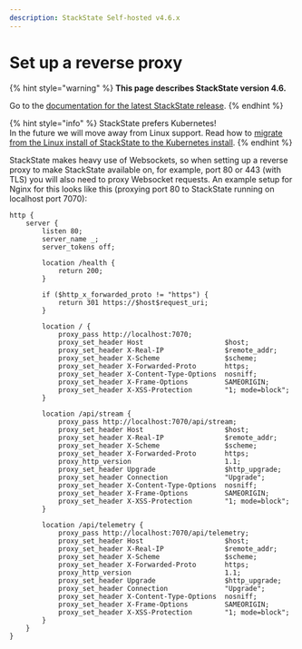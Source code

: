```yaml
---
description: StackState Self-hosted v4.6.x
---
```


# Set up a reverse proxy

{% hint style="warning" %}
**This page describes StackState version 4.6.**

Go to the [documentation for the latest StackState release](https://docs.stackstate.com/setup/install-stackstate/linux_install/reverse_proxy).
{% endhint %}

{% hint style="info" %}
StackState prefers Kubernetes!  
In the future we will move away from Linux support. Read how to [migrate from the Linux install of StackState to the Kubernetes install](../kubernetes_install/migrate_from_linux.md).
{% endhint %}

StackState makes heavy use of Websockets, so when setting up a reverse proxy to make StackState available on, for example, port 80 or 443 \(with TLS\) you will also need to proxy Websocket requests. An example setup for Nginx for this looks like this \(proxying port 80 to StackState running on localhost port 7070\):

```text
http {
    server {
        listen 80;
        server_name _;
        server_tokens off;

        location /health {
            return 200;
        }

        if ($http_x_forwarded_proto != "https") {
            return 301 https://$host$request_uri;
        }

        location / {
            proxy_pass http://localhost:7070;
            proxy_set_header Host                    $host;
            proxy_set_header X-Real-IP               $remote_addr;
            proxy_set_header X-Scheme                $scheme;
            proxy_set_header X-Forwarded-Proto       https;
            proxy_set_header X-Content-Type-Options  nosniff;
            proxy_set_header X-Frame-Options         SAMEORIGIN;
            proxy_set_header X-XSS-Protection        "1; mode=block";
        }

        location /api/stream {
            proxy_pass http://localhost:7070/api/stream;
            proxy_set_header Host                    $host;
            proxy_set_header X-Real-IP               $remote_addr;
            proxy_set_header X-Scheme                $scheme;
            proxy_set_header X-Forwarded-Proto       https;
            proxy_http_version                       1.1;
            proxy_set_header Upgrade                 $http_upgrade;
            proxy_set_header Connection              "Upgrade";
            proxy_set_header X-Content-Type-Options  nosniff;
            proxy_set_header X-Frame-Options         SAMEORIGIN;
            proxy_set_header X-XSS-Protection        "1; mode=block";
        }

        location /api/telemetry {
            proxy_pass http://localhost:7070/api/telemetry;
            proxy_set_header Host                    $host;
            proxy_set_header X-Real-IP               $remote_addr;
            proxy_set_header X-Scheme                $scheme;
            proxy_set_header X-Forwarded-Proto       https;
            proxy_http_version                       1.1;
            proxy_set_header Upgrade                 $http_upgrade;
            proxy_set_header Connection              "Upgrade";
            proxy_set_header X-Content-Type-Options  nosniff;
            proxy_set_header X-Frame-Options         SAMEORIGIN;
            proxy_set_header X-XSS-Protection        "1; mode=block";
        }
    }
}
```

